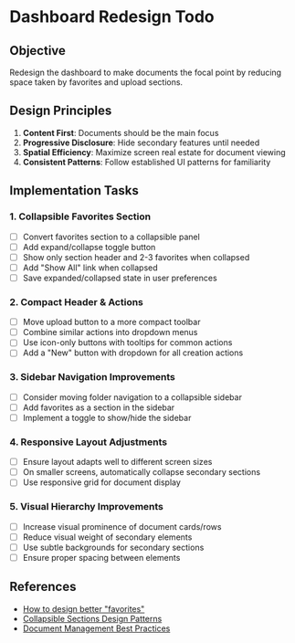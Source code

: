 # Dashboard Redesign Todo

## Objective
Redesign the dashboard to make documents the focal point by reducing space taken by favorites and upload sections.

## Design Principles
1. **Content First**: Documents should be the main focus
2. **Progressive Disclosure**: Hide secondary features until needed
3. **Spatial Efficiency**: Maximize screen real estate for document viewing
4. **Consistent Patterns**: Follow established UI patterns for familiarity

## Implementation Tasks

### 1. Collapsible Favorites Section
- [ ] Convert favorites section to a collapsible panel
- [ ] Add expand/collapse toggle button
- [ ] Show only section header and 2-3 favorites when collapsed
- [ ] Add "Show All" link when collapsed
- [ ] Save expanded/collapsed state in user preferences

### 2. Compact Header & Actions
- [ ] Move upload button to a more compact toolbar
- [ ] Combine similar actions into dropdown menus
- [ ] Use icon-only buttons with tooltips for common actions
- [ ] Add a "New" button with dropdown for all creation actions

### 3. Sidebar Navigation Improvements
- [ ] Consider moving folder navigation to a collapsible sidebar
- [ ] Add favorites as a section in the sidebar
- [ ] Implement a toggle to show/hide the sidebar

### 4. Responsive Layout Adjustments
- [ ] Ensure layout adapts well to different screen sizes
- [ ] On smaller screens, automatically collapse secondary sections
- [ ] Use responsive grid for document display

### 5. Visual Hierarchy Improvements
- [ ] Increase visual prominence of document cards/rows
- [ ] Reduce visual weight of secondary elements
- [ ] Use subtle backgrounds for secondary sections
- [ ] Ensure proper spacing between elements

## References
- [How to design better "favorites"](https://uxplanet.org/how-to-design-better-favorites-d1fe8f204a1)
- [Collapsible Sections Design Patterns](https://inclusive-components.design/collapsible-sections/)
- [Document Management Best Practices](https://theecmconsultant.com/document-management-best-practices/)

